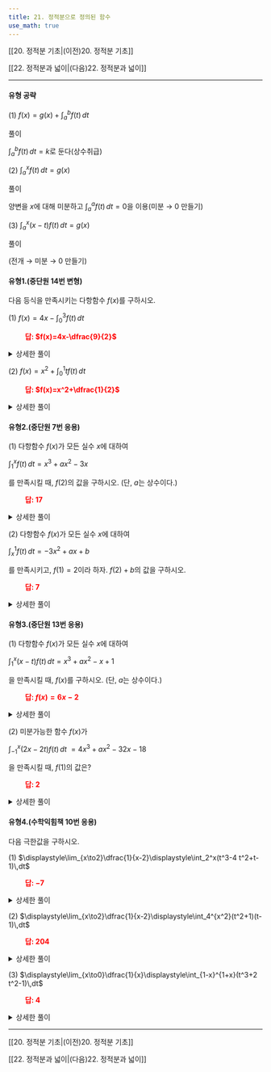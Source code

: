 ```yaml
---
title: 21. 정적분으로 정의된 함수
use_math: true
---
```

[[20. 정적분 기초|(이전)20. 정적분 기초]]

[[22. 정적분과 넓이|(다음)22. 정적분과 넓이]]

***

#### 유형 공략

(1) $f(x)=g(x)+\displaystyle\int_a^bf(t)\,dt$

풀이

$\displaystyle\int_a^bf(t)\,dt=k$로 둔다(상수취급)

(2) $\displaystyle\int_a^xf(t)\,dt=g(x)$

풀이

양변을 $x$에 대해 미분하고 $\displaystyle\int_a^af(t)\,dt=0$을 이용(미분 → 0 만들기)

(3) $\displaystyle\int_a^x(x-t)f(t)\,dt=g(x)$

풀이

(전개 → 미분 → 0 만들기)


#### 유형1.(중단원 14번 변형)

다음 등식을 만족시키는 다항함수 $f(x)$를 구하시오.

(1) $f(x)=4 x-\displaystyle\int_0^3 f(t)\,dt$

**<span style="color: red;">$\qquad$답: $f(x)=4x-\dfrac{9}{2}$</span>**

<details>
    <summary>상세한 풀이</summary>
<p><img src="/assets/Pasted image 20231120104014.png"/>
</p>
</details> 

(2) $f(x)=x^2+\displaystyle\int_0^1 tf(t)\,dt$

**<span style="color: red;">$\qquad$답: $f(x)=x^2+\dfrac{1}{2}$</span>**

<details>
    <summary>상세한 풀이</summary>
<p><img src="/assets/Pasted image 20231120104014.png"/>
</p>
</details> 

#### 유형2.(중단원 7번 응용)

(1) 다항함수 $f(x)$가 모든 실수 $x$에 대하여

$\displaystyle\int_1^xf(t)\,dt=x^3+ax^2-3x$

를 만족시킬 때, $f(2)$의 값을 구하시오. (단, $a$는 상수이다.)

**<span style="color: red;">$\qquad$답: $17$</span>**

<details>
    <summary>상세한 풀이</summary>
<p><img src="/assets/Pasted image 20231120104014.png"/>
</p>
</details> 


(2) 다항함수 $f(x)$가 모든 실수 $x$에 대하여

$\displaystyle\int_x^1 f(t)\,dt=-3x^2+ax+b$

를 만족시키고, $f(1)=2$이라 하자. $f(2)+b$의 값을 구하시오.

**<span style="color: red;">$\qquad$답: $7$</span>**

<details>
    <summary>상세한 풀이</summary>
<p><img src="/assets/Pasted image 20231120104014.png"/>
</p>
</details> 

#### 유형3.(중단원 13번 응용)

(1) 다항함수 $f(x)$가 모든 실수 $x$에 대하여

$\displaystyle\int_1^x(x-t)f(t)\,dt=x^3+ax^2-x+1$

을 만족시킬 때, $f(x)$를 구하시오. (단, $a$는 상수이다.)

**<span style="color: red;">$\qquad$답: $f(x)=6x-2$</span>**

<details>
    <summary>상세한 풀이</summary>
<p><img src="/assets/Pasted image 20231121225334.png"/>
</p>
</details> 

(2) 미분가능한 함수 $f(x)$가 

$\displaystyle\int_{-1}^x(2 x-2 t)f(t)\,dt$ $=4x^3+ax^2-32x-18$

을 만족시킬 때, $f(1)$의 값은?

**<span style="color: red;">$\qquad$답: $2$</span>**

<details>
    <summary>상세한 풀이</summary>
<p><img src="/assets/Pasted image 20231121225320.png"/>
</p>
</details> 

#### 유형4.(수학익힘책 10번 응용)

다음 극한값을 구하시오.

(1) $\displaystyle\lim_{x\to2}\dfrac{1}{x-2}\displaystyle\int_2^x(t^3-4 t^2+t-1)\,dt$

**<span style="color: red;">$\qquad$답: $-7$</span>**

<details>
    <summary>상세한 풀이</summary>
<p><img src="/assets/Pasted image 20231121225257.png"/>
</p>
</details> 

(2) $\displaystyle\lim_{x\to2}\dfrac{1}{x-2}\displaystyle\int_4^{x^2}(t^2+1)(t-1)\,dt$

**<span style="color: red;">$\qquad$답: $204$</span>**

<details>
    <summary>상세한 풀이</summary>
<p><img src="/assets/Pasted image 20231121225244.png"/>
</p>
</details> 


(3) $\displaystyle\lim_{x\to0}\dfrac{1}{x}\displaystyle\int_{1-x}^{1+x}(t^3+2 t^2-1)\,dt$

**<span style="color: red;">$\qquad$답: $4$</span>**

<details>
    <summary>상세한 풀이</summary>
<p><img src="/assets/Pasted image 20231121225221.png"/>
</p>
</details> 

 
***

[[20. 정적분 기초|(이전)20. 정적분 기초]]

[[22. 정적분과 넓이|(다음)22. 정적분과 넓이]]